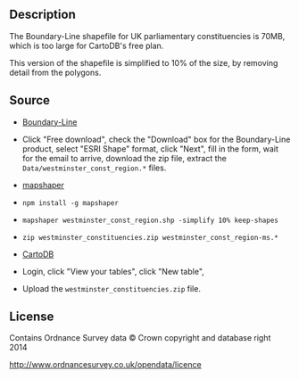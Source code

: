 ## Description

The Boundary-Line shapefile for UK parliamentary constituencies is 70MB, which is too large for CartoDB's free plan.

This version of the shapefile is simplified to 10% of the size, by removing detail from the polygons.

## Source

* [Boundary-Line](http://www.ordnancesurvey.co.uk/business-and-government/products/boundary-line.html)
* Click "Free download", check the "Download" box for the Boundary-Line product, select "ESRI Shape" format, click "Next", fill in the form, wait for the email to arrive, download the zip file, extract the `Data/westminster_const_region.*` files.

* [mapshaper](https://github.com/mbloch/mapshaper)
* `npm install -g mapshaper`
* `mapshaper westminster_const_region.shp -simplify 10% keep-shapes`
* `zip westminster_constituencies.zip westminster_const_region-ms.*`

* [CartoDB](https://cartodb.com/)
* Login, click "View your tables", click "New table",
* Upload the `westminster_constituencies.zip` file.

## License

Contains Ordnance Survey data © Crown copyright and database right 2014

http://www.ordnancesurvey.co.uk/opendata/licence

